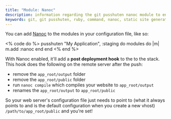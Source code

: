 ```yaml
---
title: "Module: Nanoc"
description: information regarding the git pusshuten nanoc module to enable simplified nanoc website deployments
keywords: git, git pusshuten, ruby, command, nanoc, static site generator
---
```


You can add [Nanoc](http://nanoc.stoneship.org/) to the modules in your configuration file, like so:

<% code do %>
pusshuten "My Application", :staging do
  modules do |m|
    m.add :nanoc
  end
end
<% end %>

With Nanoc enabled, it'll add a **post deployment hook** to the to the stack.
This hook does the following on the remote server after the push:

* remove the `app_root/output` folder
* remove the `app_root/public` folder
* run `nanoc compile` which compiles your website to `app_root/output`
* renames the `app_root/output` to `app_root/public`

So your web server's configuration file just needs to point to (what it always points to and is the default configuration when you create a new vhost) `/path/to/app_root/public` and you're set!